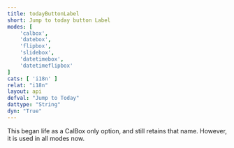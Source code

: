 ```yaml
---
title: todayButtonLabel
short: Jump to today button Label
modes: [
	'calbox',
	'datebox',
	'flipbox',
	'slidebox',
	'datetimebox',
	'datetimeflipbox'
]
cats: [ 'i18n' ]
relat: "i18n"
layout: api
defval: "Jump to Today"
dattype: "String"
dyn: "True"
---
```


This began life as a CalBox only option, and still retains that name. However, it is used
in all modes now.
